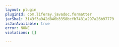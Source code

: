 ```yaml
---
layout: plugin
pluginId: com.liferay.javadoc.formatter
jarSha1: 3143f3a942d846b3358bcfb7481a297a26b97779
isJarAvailable: true
error: NONE
violations: []

---
```

